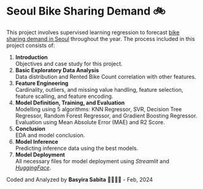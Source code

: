 # Seoul Bike Sharing Demand  :bike:

This project involves supervised learning regression to forecast [bike sharing demand in Seoul](https://archive.ics.uci.edu/dataset/560/seoul+bike+sharing+demand) throughout the year. The process included in this project consists of:  
1. **Introduction**  
Objectives and case study for this project.
2. **Basic Exploratory Data Analysis**  
Data distribution and Rented Bike Count correlation with other features.
3. **Feature Engineering**  
Cardinality, outliers, and missing value handling, feature selection, feature scalling, and feature encoding.
4. **Model Definition, Training, and Evaluation**  
Modelling using 5 algorithms: KNN Regressor, SVR, Decision Tree Regressor, Random Forest Regressor, and Gradient Boosting Regressor. Evaluation using Mean Absolute Error (MAE) and R2 Score.
5. **Conclusion**  
EDA and model conclusion.
6. **Model Inference**  
Predicting inference data using the best models.
7. **Model Deployment**  
All necessary files for model deployment using _Streamlit_ and [_HuggingFace_](https://huggingface.co/spaces/basyirasabita/seoul-bike-demand).

Coded and Analyzed by **Basyira Sabita** 👩‍💻:blossom::sparkles: - Feb, 2024